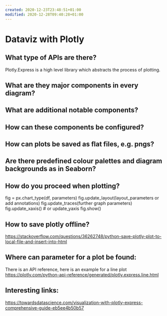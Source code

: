```yaml
---
created: 2020-12-23T23:48:51+01:00
modified: 2020-12-28T09:40:28+01:00
---
```


# Dataviz with Plotly

## What type of APIs are there?
Plotly.Express is a high level library which abstracts the process of plotting.

## What are they major components in every diagram?

## What are additional notable components?

## How can these components be configured?

## How can plots be saved as flat files, e.g. pngs? 

## Are there predefined colour palettes and diagram backgrounds as in Seaborn?

## How do you proceed when plotting?

fig = px.chart_type(df, parameters)
fig.update_layout(layout_parameters or add annotations)
fig.update_traces(further graph parameters)
fig.update_xaxis() # or update_yaxis
fig.show()

## How to save plotly offline?
https://stackoverflow.com/questions/36262748/python-save-plotly-plot-to-local-file-and-insert-into-html

## Where can parameter for a plot be found:
There is an API reference, here is an example for a line plot https://plotly.com/python-api-reference/generated/plotly.express.line.html

## Interesting links: 
https://towardsdatascience.com/visualization-with-plotly-express-comprehensive-guide-eb5ee4b50b57